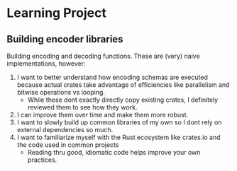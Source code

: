 # Learning Project
## Building encoder libraries

Building encoding and decoding functions.   These are (very) naive implementations, however: 

1. I want to better understand how encoding schemas are executed because actual crates take advantage of efficiencies like parallelism and bitwise operations vs looping.
    * While these dont exactly directly copy existing crates, I definitely reviewed them to see how they work.
1. I can improve them over time and make them more robust.
1. I want to slowly build up common libraries of my own so I dont rely on external dependencies so much.
1. I want to familiarize myself with the Rust ecosystem like crates.io and the code used in common projects
    * Reading thru good, idiomatic code helps improve your own practices.  